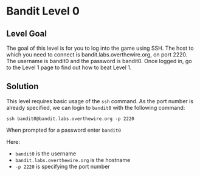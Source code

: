# Bandit Level 0

## Level Goal
The goal of this level is for you to log into the game using SSH. The host to which you need to connect is bandit.labs.overthewire.org, on port 2220. The username is bandit0 and the password is bandit0. Once logged in, go to the Level 1 page to find out how to beat Level 1.

## Solution
This level requires basic usage of the `ssh` command. As the port number is already specified, we can login to `bandit0` with the following command:

```
ssh bandit0@bandit.labs.overthewire.org -p 2220
```
When prompted for a password enter `bandit0`

Here:
- `bandit0` is the username
- `bandit.labs.overthewire.org` is the hostname
- `-p 2220` is specifying the port number

